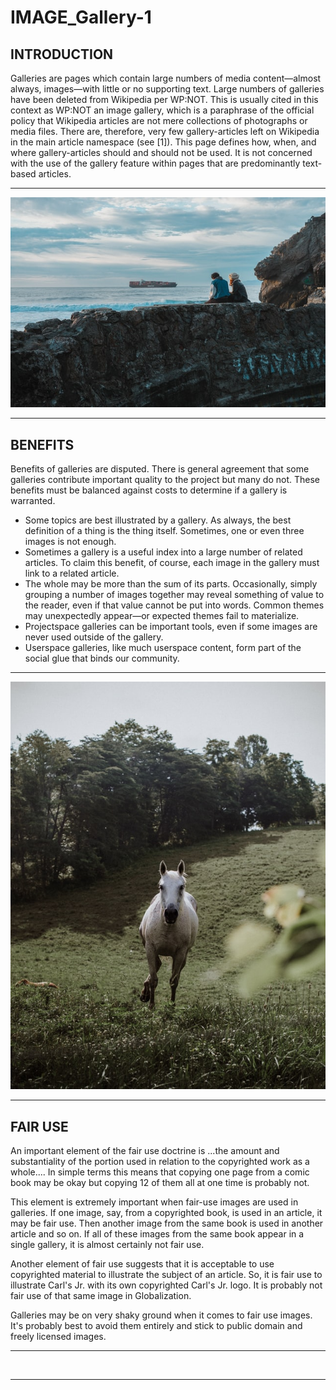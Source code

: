 # IMAGE_Gallery-1

## INTRODUCTION

Galleries are pages which contain large numbers of media content—almost always, images—with little or no supporting text. Large numbers of galleries have been deleted from Wikipedia per WP:NOT. This is usually cited in this context as WP:NOT an image gallery, which is a paraphrase of the official policy that Wikipedia articles are not mere collections of photographs or media files. There are, therefore, very few gallery-articles left on Wikipedia in the main article namespace (see [1]). This page defines how, when, and where gallery-articles should and should not be used. It is not concerned with the use of the gallery feature within pages that are predominantly text-based articles.

<hr>
<img src="https://github.com/yashksingh/IMAGE_Gallery-1/blob/main/Wiki_Images/jairo-gonzalez-Tm8jYlczTIg-unsplash.jpg">
<hr>

## BENEFITS

Benefits of galleries are disputed. There is general agreement that some galleries contribute important quality to the project but many do not. These benefits must be balanced against costs to determine if a gallery is warranted.

- Some topics are best illustrated by a gallery. As always, the best definition of a thing is the thing itself. Sometimes, one or even three images is not enough.
- Sometimes a gallery is a useful index into a large number of related articles. To claim this benefit, of course, each image in the gallery must link to a related article.
- The whole may be more than the sum of its parts. Occasionally, simply grouping a number of images together may reveal something of value to the reader, even if that value cannot be put into words. Common themes may unexpectedly appear—or expected themes fail to materialize.
- Projectspace galleries can be important tools, even if some images are never used outside of the gallery.
- Userspace galleries, like much userspace content, form part of the social glue that binds our community.

<hr>
<img src="https://github.com/yashksingh/IMAGE_Gallery-1/blob/main/Wiki_Images/nachelle-nocom-LWVIR87DHPY-unsplash.jpg">
<hr>

## FAIR USE

An important element of the fair use doctrine is ...the amount and substantiality of the portion used in relation to the copyrighted work as a whole.... In simple terms this means that copying one page from a comic book may be okay but copying 12 of them all at one time is probably not.

This element is extremely important when fair-use images are used in galleries. If one image, say, from a copyrighted book, is used in an article, it may be fair use. Then another image from the same book is used in another article and so on. If all of these images from the same book appear in a single gallery, it is almost certainly not fair use.

Another element of fair use suggests that it is acceptable to use copyrighted material to illustrate the subject of an article. So, it is fair use to illustrate Carl's Jr. with its own copyrighted Carl's Jr. logo. It is probably not fair use of that same image in Globalization.

Galleries may be on very shaky ground when it comes to fair use images. It's probably best to avoid them entirely and stick to public domain and freely licensed images.

<hr>
<img src="">
<hr>
